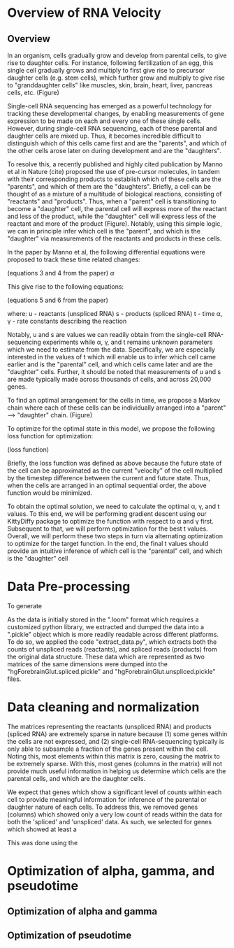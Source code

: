 # Overview of RNA Velocity


## Overview
In an organism, cells gradually grow and develop from parental cells, to give rise to daughter cells. For instance, following fertilization of an egg, this single cell gradually grows and multiply to first give rise to precursor daughter cells (e.g. stem cells), which further grow and multiply to give rise to "granddaughter cells" like muscles, skin, brain, heart, liver, pancreas cells, etc. (Figure)

Single-cell RNA sequencing has emerged as a powerful technology for tracking these developmental changes, by enabling measurements of gene expression to be made on each and every one of these single cells. However, during single-cell RNA sequencing, each of these parental and daughter cells are mixed up. Thus, it becomes incredible difficult to distinguish which of this cells came first and are the "parents", and which of the other cells arose later on during development and are the "daughters".

To resolve this, a recently published and highly cited publication by Manno et al in Nature (cite) proposed the use of pre-cursor molecules, in tandem with their corresponding products to establish which of these cells are the "parents", and which of them are the "daughters". Briefly, a cell can be thought of as a mixture of a multitude of biological reactions, consisting of "reactants" and "products". Thus, when a "parent" cell is transitioning to become a "daughter" cell, the parental cell will express more of the reactant and less of the product, while the "daughter" cell will express less of the reactant and more of the product (Figure). Notably, using this simple logic, we can in principle infer which cell is the "parent", and which is the "daughter" via measurements of the reactants and products in these cells.

In the paper by Manno et al, the following differential equations were proposed to track these time related changes:

(equations 3 and 4 from the paper) $\alpha$

This give rise to the following equations:

(equations 5 and 6 from the paper)

where:
u - reactants (unspliced RNA)
s - products (spliced RNA)
t - time
α, γ - rate constants describing the reaction

Notably, u and s are values we can readily obtain from the single-cell RNA-sequencing experiments while α, γ, and t remains unknown parameters which we need to estimate from the data. Specifically, we are especially interested in the values of t which will enable us to infer which cell came earlier and is the "parental" cell, and which cells came later and are the "daughter" cells. Further, it should be noted that measurements of u and s are made typically made across thousands of cells, and across 20,000 genes.

To find an optimal arrangement for the cells in time, we propose a Markov chain where each of these cells can be individually arranged into a "parent" --> "daughter" chain.  (Figure)

To optimize for the optimal state in this model, we propose the following loss function for optimization:

(loss function)

Briefly, the loss function was defined as above because the future state of the cell can be approximated as the current "velocity" of the cell multiplied by the timestep difference between the current and future state. Thus, when the cells are arranged in an optimal sequential order, the above function would be minimized.

To obtain the optimal solution, we need to calculate the optimal α, γ, and t values. To this end, we will be performing gradient descent using our KittyDiffy package to optimize the function with respect to α and γ first. Subsequent to that, we will perform optimization for the best t values. Overall, we will perform these two steps in turn via alternating optimization to optimize for the target function. In the end, the final t values should provide an intuitive inference of which cell is the "parental" cell, and which is the "daughter" cell


# Data Pre-processing
To generate 


As the data is initially stored in the ".loom" format which requires a customized python library, we extracted and dumped the data into a ".pickle" object which is more readily readable across different platforms. To do so, we applied the code "extract_data.py", which extracts both the counts of unspliced reads (reactants), and spliced reads (products) from the original data structure. These data which are represented as two matrices of the same dimensions were dumped into the "hgForebrainGlut.spliced.pickle" and "hgForebrainGlut.unspliced.pickle" files.

# Data cleaning and normalization
The matrices representing the reactants (unspliced RNA) and products (spliced RNA) are extremely sparse in nature because (1) some genes within the cells are not expressed, and (2) single-cell RNA-sequencing typically is only able to subsample a fraction of the genes present within the cell. Noting this, most elements within this matrix is zero, causing the matrix to be extremely sparse. With this, most genes (columns in the matrix) will not provide much useful information in helping us determine which cells are the parental cells, and which are the daughter cells.

We expect that genes which show a significant level of counts within each cell to provide meaningful information for inference of the parental or daughter nature of each cells. To address this, we removed genes (columns) which showed only a very low count of reads within the data for both the 'spliced' and 'unspliced' data. As such, we selected for genes which showed at least a 

This was done using the 


# Optimization of alpha, gamma, and pseudotime



## Optimization of alpha and gamma


## Optimization of pseudotime




